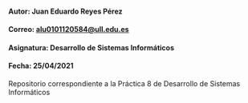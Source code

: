 #### Autor: Juan Eduardo Reyes Pérez
#### Correo: alu0101120584@ull.edu.es
#### Asignatura: Desarrollo de Sistemas Informáticos
#### Fecha: 25/04/2021

Repositorio correspondiente a la Práctica 8 de Desarrollo de Sistemas Informáticos
